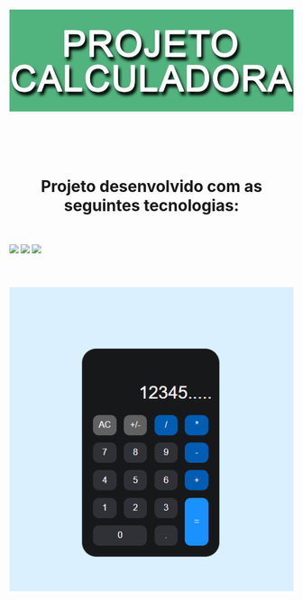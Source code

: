 <h1 align="center">
<img src="assets/calculadora.jpg">
</h1>
<br>
<br>
<br>
<h1 align="center"> Projeto desenvolvido com as seguintes tecnologias:</h1>

<br>
<br>
<img src="https://img.shields.io/badge/HTML5-E34F26?style=for-the-badge&logo=html5&logoColor=white"/>
<img src="https://img.shields.io/badge/CSS3-1572B6?style=for-the-badge&logo=css3&logoColor=white"/>


<img src="https://img.shields.io/badge/JavaScript-323330?style=for-the-badge&logo=javascript&logoColor=F7DF1E"/>

<br>
<br>
<h1 align="center">
<img src="assets/Calculator.png"/>
</h1>
